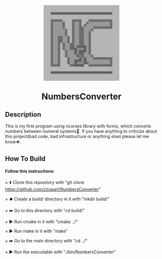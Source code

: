 <h1 align='center'>
  <img src="logo.jpg" alt="logo" width="250" height="250">

  NumbersConverter
</h1>
<h2>Description</h2>
This is my first program using ncurses library with forms, which converts numbers between numeral systems🔄. If you have anything to criticize about this project(bad code, bad infrastructure or anything else) please let me know🔉.
<h2>How To Build</h2>
<h4>Follow this instructions:</h4>

× ⬇️ Clone this repository with "git clone https://github.com/zzupart/NumbersConverter"

× ⏺️ Create a build/ directory in it with "mkdir build/"

× ➡️ Go to this directory with "cd build/"

× ▶️ Run cmake in it with "cmake ../"

× ▶️ Run make in it with "make"

× ➡️ Go to the main directory with "cd ../"

× ▶️ Run the executable with "./bin/NumbersConverter"
